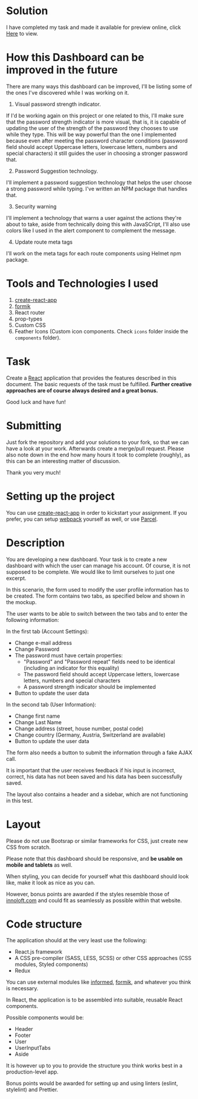 # Solution

I have completed my task and made it available for preview online, click [Here](https://innoloft-dashboard.vercel.app) to view.

# How this Dashboard can be improved in the future

There are many ways this dashboard can be improved, I'll be listing some of the ones I've discovered while I was working on it.

1. Visual password strength indicator.

If I'd be working again on this project or one related to this, I'll make sure that the password strength indicator is more visual, that is, it is capable of updating the user of the strength of the password they chooses to use while they type. This will be way powerful than the one I implemented because even after meeting the password character conditions (password field should accept Uppercase letters, lowercase letters, numbers and special characters) it still guides the user in choosing a stronger password that.

2. Password Suggestion technology.

I'll implement a password suggestion technology that helps the user choose a strong password while typing. I've written an NPM package that handles that.

3. Security warning

I'll implement a technology that warns a user against the actions they're about to take, aside from technically doing this with JavaSCript, I'll also use colors like I used in the alert component to complement the message.

4. Update route meta tags

I'll work on the meta tags for each route components using Helmet npm package.

# Tools and Technologies I used

1. [create-react-app](https://facebook.github.io/create-react-app/)
2. [formik](https://jaredpalmer.com/formik/)
3. React router
4. prop-types
5. Custom CSS
6. Feather Icons (Custom icon components. Check `icons` folder inside the `components` folder).

# Task

Create a [React](https://reactjs.org) application that provides the features described in this document.
The basic requests of the task must be fulfilled. **Further creative approaches are of course always desired and a great bonus.**

Good luck and have fun!

# Submitting

Just fork the repository and add your solutions to your fork, so that we can have a look at your work. Afterwards create a merge/pull request. 
Please also note down in the end how many hours it took to complete (roughly), as this can be an interesting matter of discussion.  
  
Thank you very much!

# Setting up the project

You can use [create-react-app](https://facebook.github.io/create-react-app/) in order to kickstart your assignment. 
If you prefer, you can setup [webpack](https://webpack.github.io) yourself as well, or use [Parcel](https://parceljs.org).

# Description

You are developing a new dashboard. Your task is to create a new dashboard with which the user can manage his account.
Of course, it is not supposed to be complete. We would like to limit ourselves to just one excerpt.

In this scenario, the form used to modify the user profile information has to be created. 
The form contains two tabs, as specified below and shown in the mockup.

The user wants to be able to switch between the two tabs and to enter the following information:

In the first tab (Account Settings):

- Change e-mail address
- Change Password
- The password must have certain properties:
  - "Password" and "Password repeat" fields need to be identical (including an indicator for this equality)
  - The password field should accept Uppercase letters, lowercase letters, numbers and special characters
  - A password strength indicator should be implemented
- Button to update the user data

In the second tab (User Information):

- Change first name
- Change Last Name
- Change address (street, house number, postal code)
- Change country (Germany, Austria, Switzerland are available)
- Button to update the user data

The form also needs a button to submit the information through a fake AJAX call.

It is important that the user receives feedback if his input is incorrect, correct, his data has not been saved and his data has been successfully saved.

The layout also contains a header and a sidebar, which are not functioning in this test.

# Layout

Please do not use Bootsrap or similar frameworks for CSS, just create new CSS from scratch.

Please note that this dashboard should be responsive, and **be usable on mobile and tablets** as well.

When styling, you can decide for yourself what this dashboard should look like, make it look as nice as you can.

However, bonus points are awarded if the styles resemble those of [innoloft.com](https://innoloft.com/home) and could fit as seamlessly as possible within that website.

# Code structure

The application should at the very least use the following:

- React.js framework
- A CSS pre-compiler (SASS, LESS, SCSS) or other CSS approaches (CSS modules, Styled components)
- Redux

You can use external modules like [informed](https://joepuzzo.github.io/informed/), [formik](https://jaredpalmer.com/formik/), and whatever you think is necessary.

In React, the application is to be assembled into suitable, reusable React components.

Possible components would be:

- Header
- Footer
- User
- UserInputTabs
- Aside

It is however up to you to provide the structure you think works best in a production-level app.

Bonus points would be awarded for setting up and using linters (eslint, stylelint) and Prettier.
